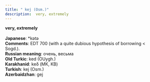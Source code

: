 ```yaml
---
title: " kej (Osm.)"
description:  very, extremely
---
```

<p data-pagefind-weight="0.5">
<strong> very, extremely</strong><br><br>
<strong>Japanese</strong>:  *kǝtǝ<br>
<strong>Comments</strong>:  EDT 700 (with a quite dubious hypothesis of borrowing < Sogd.).<br>
<strong>Russian meaning</strong>:  очень, весьма<br>
<strong>Old Turkic</strong>:  ked (OUygh.)<br>
<strong>Karakhanid</strong>:  keδ (MK, KB)<br>
<strong>Turkish</strong>:  kej (Osm.)<br>
<strong>Azerbaidzhan</strong>:  gej<br>

</p>
